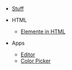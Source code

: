 * [Stuff](index.md)

* HTML  
  * [Elemente in HTML](ElementeInHTML.md)

* Apps

  * [Editor](https://apps.wi-wissen.de/html-css-js-editor/)
  * [Color Picker](https://www.w3schools.com/colors/colors_picker.asp)
